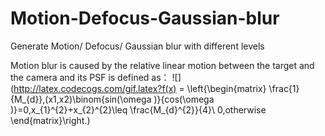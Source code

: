 # Motion-Defocus-Gaussian-blur
Generate Motion/ Defocus/ Gaussian blur with different levels

Motion blur is caused by the relative linear motion between the target and the camera and its PSF is defined as：
![](http://latex.codecogs.com/gif.latex?f(x) = \left\{\begin{matrix}
\frac{1}{M_{d}},(x1,x2)\binom{sin(\omega )}{cos(\omega )}=0,x_{1}^{2}+x_{2}^{2}\leq \frac{M_{d}^{2}}{4}\\ 
0,otherwise
\end{matrix}\right.)


